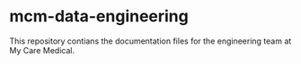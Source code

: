 
# mcm-data-engineering

This repository contians the documentation files for the engineering team at My Care Medical. 


